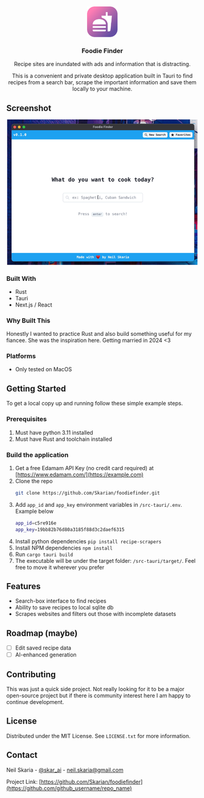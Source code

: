 <!-- Improved compatibility of back to top link: See: https://github.com/othneildrew/Best-README-Template/pull/73 -->

<a name="readme-top"></a>

<!-- PROJECT LOGO -->
<br />
<div align="center">
    <img src="app-icon.png" alt="Logo" width="80" height="80">
<h3 align="center">Foodie Finder</h3>
  <p align="center">
    Recipe sites are inundated with ads and information that is distracting.
   </p>
   <p>
    This is a convenient and private desktop application built in Tauri to find recipes from a search bar, scrape the important information and save them locally to your machine.
   </p>

</div>

<!-- ABOUT THE PROJECT -->

## Screenshot

<div align="center">
    <img src="demo.gif" alt="screenshot" width="500">
</div>

### Built With

- Rust
- Tauri
- Next.js / React

### Why Built This

Honestly I wanted to practice Rust and also build something useful for my fiancee. She was the inspiration here. Getting married in 2024 <3

### Platforms

- Only tested on MacOS

## Getting Started

To get a local copy up and running follow these simple example steps.

### Prerequisites

1. Must have python 3.11 installed
2. Must have Rust and toolchain installed

### Build the application

1. Get a free Edamam API Key (no credit card required) at [https://www.edamam.com/](https://example.com)
2. Clone the repo
   ```sh
   git clone https://github.com/Skarian/foodiefinder.git
   ```
3. Add `app_id` and `app_key` environment variables in `/src-tauri/.env`. Example below
   ```sh
   app_id=c5re916e
   app_key=19bb82b76d80a3185f88d3c2daef6315
   ```
4. Install python dependencies `pip install recipe-scrapers`
5. Install NPM dependencies `npm install`
6. Run `cargo tauri build`
7. The executable will be under the target folder: `/src-tauri/target/`. Feel free to move it wherever you prefer

<!-- USAGE EXAMPLES -->

## Features

- Search-box interface to find recipes
- Ability to save recipes to local sqlite db
- Scrapes websites and filters out those with incomplete datasets

<!-- ROADMAP -->

## Roadmap (maybe)

- [ ] Edit saved recipe data
- [ ] AI-enhanced generation

<!-- CONTRIBUTING -->

## Contributing

This was just a quick side project. Not really looking for it to be a major open-source project but if there is community interest here I am happy to continue development.

## License

Distributed under the MIT License. See `LICENSE.txt` for more information.

<!-- CONTACT -->

## Contact

Neil Skaria - [@skar_ai](https://twitter.com/skar_ai) - neil.skaria@gmail.com

Project Link: [https://github.com/Skarian/foodiefinder](https://github.com/github_username/repo_name)
